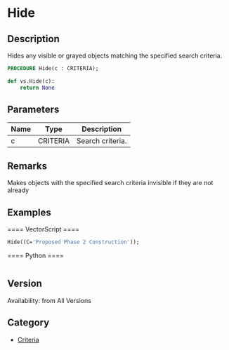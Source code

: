 # Hide

## Description
Hides any visible or grayed objects matching the specified search criteria.

```pascal
PROCEDURE Hide(c : CRITERIA);
```

```python
def vs.Hide(c):
    return None
```

## Parameters
|Name|Type|Description|
|---|---|---|
|c|CRITERIA|Search criteria.|

## Remarks
Makes objects with the specified search criteria invisible if they are not already

## Examples
==== VectorScript ====
```pascal
Hide((C='Proposed Phase 2 Construction'));
```
==== Python ====
```python

```

## Version
Availability: from All Versions

## Category
* [Criteria](../Categories/Criteria.md)
